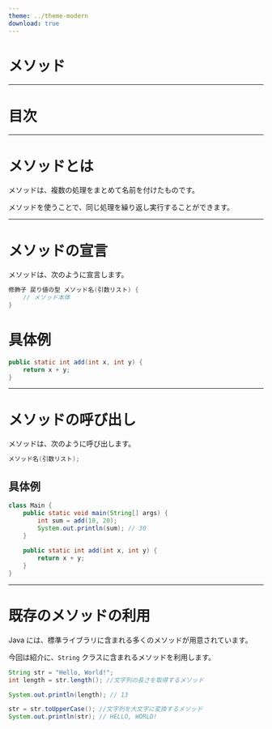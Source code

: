 ```yaml
---
theme: ../theme-modern
download: true
---
```


# メソッド

---

# 目次

<Toc maxDepth="1"></Toc>

---

# メソッドとは

メソッドは、複数の処理をまとめて名前を付けたものです。

メソッドを使うことで、同じ処理を繰り返し実行することができます。

---

# メソッドの宣言

メソッドは、次のように宣言します。

```java
修飾子 戻り値の型 メソッド名(引数リスト) {
    // メソッド本体
}
```

# 具体例

```java
public static int add(int x, int y) {
    return x + y;
}
```

---

# メソッドの呼び出し

メソッドは、次のように呼び出します。

```java
メソッド名(引数リスト);
```

## 具体例

```java
class Main {
    public static void main(String[] args) {
        int sum = add(10, 20);
        System.out.println(sum); // 30
    }
    
    public static int add(int x, int y) {
        return x + y;
    }
}
```

---

# 既存のメソッドの利用

Java には、標準ライブラリに含まれる多くのメソッドが用意されています。

今回は紹介に、`String` クラスに含まれるメソッドを利用します。

```java
String str = "Hello, World!";
int length = str.length(); //文字列の長さを取得するメソッド

System.out.println(length); // 13

str = str.toUpperCase(); //文字列を大文字に変換するメソッド
System.out.println(str); // HELLO, WORLD!
```

